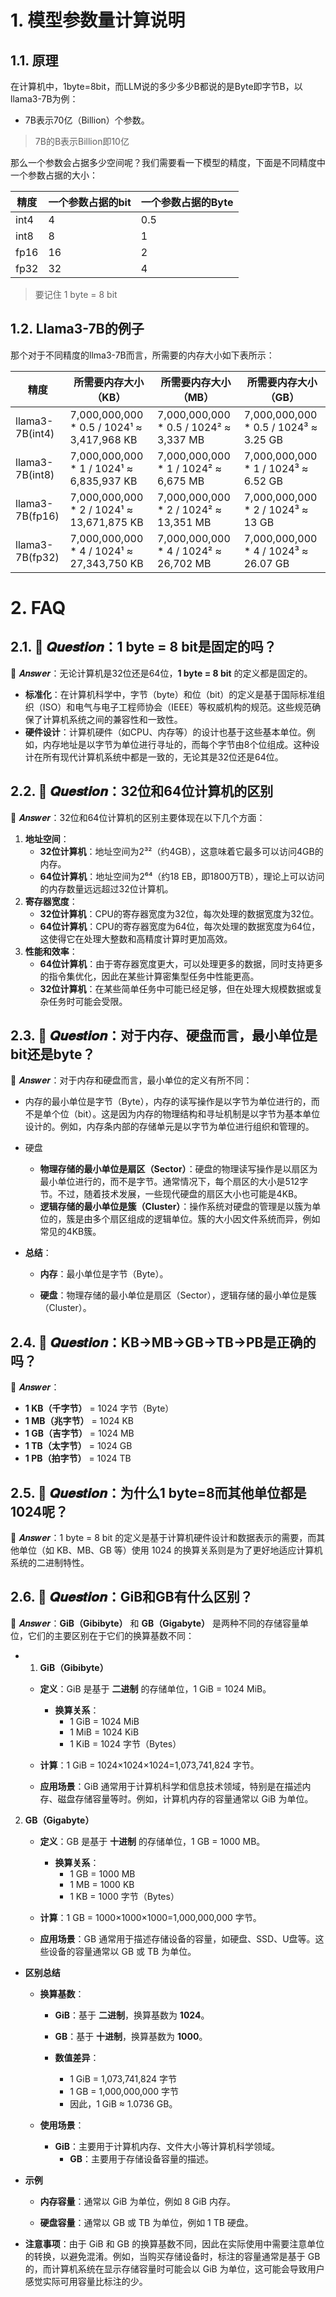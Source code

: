# 1. 模型参数量计算说明

## 1.1. 原理

在计算机中，1byte=8bit，而LLM说的多少多少B都说的是Byte即字节B，以llama3-7B为例：

- 7B表示70亿（Billion）个参数。

> 7B的B表示Billion即10亿

那么一个参数会占据多少空间呢？我们需要看一下模型的精度，下面是不同精度中一个参数占据的大小：

| 精度 | 一个参数占据的bit | 一个参数占据的Byte |
| ---- | ----------------- | ------------------ |
| int4 | 4                 | 0.5                |
| int8 | 8                 | 1                  |
| fp16 | 16                | 2                  |
| fp32 | 32                | 4                  |

> 要记住 1 byte = 8 bit

## 1.2. Llama3-7B的例子

那个对于不同精度的llma3-7B而言，所需要的内存大小如下表所示：

| 精度            | 所需要内存大小（KB）                       | 所需要内存大小（MB）                   | 所需要内存大小（GB）                  |
| --------------- | ------------------------------------------ | -------------------------------------- | ------------------------------------- |
| llama3-7B(int4) | 7,000,000,000 * 0.5 / 1024¹ ≈ 3,417,968 KB | 7,000,000,000 * 0.5 / 1024² ≈ 3,337 MB | 7,000,000,000 * 0.5 / 1024³ ≈ 3.25 GB |
| llama3-7B(int8) | 7,000,000,000 * 1 / 1024¹ ≈ 6,835,937 KB   | 7,000,000,000 * 1  / 1024² ≈ 6,675 MB  | 7,000,000,000 * 1 / 1024³ ≈ 6.52 GB   |
| llama3-7B(fp16) | 7,000,000,000 * 2 / 1024¹ ≈ 13,671,875 KB  | 7,000,000,000 * 2 / 1024² ≈ 13,351 MB  | 7,000,000,000 * 2 / 1024³ ≈ 13 GB     |
| llama3-7B(fp32) | 7,000,000,000 * 4 / 1024¹ ≈ 27,343,750 KB  | 7,000,000,000 * 4 / 1024² ≈ 26,702 MB  | 7,000,000,000 * 4 / 1024³ ≈ 26.07 GB  |

# 2. FAQ

## 2.1. 🤔 𝑸𝒖𝒆𝒔𝒕𝒊𝒐𝒏：1 byte = 8 bit是固定的吗？

🥳 𝑨𝒏𝒔𝒘𝒆𝒓：无论计算机是32位还是64位，**1 byte = 8 bit** 的定义都是固定的。

- **标准化**：在计算机科学中，字节（byte）和位（bit）的定义是基于国际标准组织（ISO）和电气与电子工程师协会（IEEE）等权威机构的规范。这些规范确保了计算机系统之间的兼容性和一致性。
- **硬件设计**：计算机硬件（如CPU、内存等）的设计也基于这些基本单位。例如，内存地址是以字节为单位进行寻址的，而每个字节由8个位组成。这种设计在所有现代计算机系统中都是一致的，无论其是32位还是64位。

## 2.2. 🤔 𝑸𝒖𝒆𝒔𝒕𝒊𝒐𝒏：32位和64位计算机的区别

🥳 𝑨𝒏𝒔𝒘𝒆𝒓：32位和64位计算机的区别主要体现在以下几个方面：

1. **地址空间**：
	- **32位计算机**：地址空间为2³²（约4GB），这意味着它最多可以访问4GB的内存。
	- **64位计算机**：地址空间为2⁶⁴（约18 EB，即1800万TB），理论上可以访问的内存数量远远超过32位计算机。
2. **寄存器宽度**：
	- **32位计算机**：CPU的寄存器宽度为32位，每次处理的数据宽度为32位。
	- **64位计算机**：CPU的寄存器宽度为64位，每次处理的数据宽度为64位，这使得它在处理大整数和高精度计算时更加高效。
3. **性能和效率**：
	- **64位计算机**：由于寄存器宽度更大，可以处理更多的数据，同时支持更多的指令集优化，因此在某些计算密集型任务中性能更高。
	- **32位计算机**：在某些简单任务中可能已经足够，但在处理大规模数据或复杂任务时可能会受限。

## 2.3. 🤔 𝑸𝒖𝒆𝒔𝒕𝒊𝒐𝒏：对于内存、硬盘而言，最小单位是bit还是byte？

🥳 𝑨𝒏𝒔𝒘𝒆𝒓：对于内存和硬盘而言，最小单位的定义有所不同：

- 内存的最小单位是字节（Byte），内存的读写操作是以字节为单位进行的，而不是单个位（bit）。这是因为内存的物理结构和寻址机制是以字节为基本单位设计的。例如，内存条内部的存储单元是以字节为单位进行组织和管理的。

- 硬盘
	- **物理存储的最小单位是扇区（Sector）**：硬盘的物理读写操作是以扇区为最小单位进行的，而不是字节。通常情况下，每个扇区的大小是512字节。不过，随着技术发展，一些现代硬盘的扇区大小也可能是4KB。
	- **逻辑存储的最小单位是簇（Cluster）**：操作系统对硬盘的管理是以簇为单位的，簇是由多个扇区组成的逻辑单位。簇的大小因文件系统而异，例如常见的4KB簇。

- **总结**：

	- **内存**：最小单位是字节（Byte）。

	- **硬盘**：物理存储的最小单位是扇区（Sector），逻辑存储的最小单位是簇（Cluster）。

## 2.4. 🤔 𝑸𝒖𝒆𝒔𝒕𝒊𝒐𝒏：KB→MB→GB→TB→PB是正确的吗？

🥳 𝑨𝒏𝒔𝒘𝒆𝒓：

- **1 KB（千字节）** = 1024 字节（Byte）
- **1 MB（兆字节）** = 1024 KB
- **1 GB（吉字节）** = 1024 MB
- **1 TB（太字节）** = 1024 GB
- **1 PB（拍字节）** = 1024 TB

## 2.5. 🤔 𝑸𝒖𝒆𝒔𝒕𝒊𝒐𝒏：为什么1 byte=8而其他单位都是1024呢？

🥳 𝑨𝒏𝒔𝒘𝒆𝒓：1 byte = 8 bit 的定义是基于计算机硬件设计和数据表示的需要，而其他单位（如 KB、MB、GB 等）使用 1024 的换算关系则是为了更好地适应计算机系统的二进制特性。

## 2.6. 🤔 𝑸𝒖𝒆𝒔𝒕𝒊𝒐𝒏：GiB和GB有什么区别？

🥳 𝑨𝒏𝒔𝒘𝒆𝒓：**GiB（Gibibyte）** 和 **GB（Gigabyte）** 是两种不同的存储容量单位，它们的主要区别在于它们的换算基数不同：

- 1. **GiB（Gibibyte）**

	- **定义**：GiB 是基于 **二进制** 的存储单位，1 GiB = 1024 MiB。
		- **换算关系**：
			- 1 GiB = 1024 MiB
			- 1 MiB = 1024 KiB
			- 1 KiB = 1024 字节（Bytes）

	- **计算**：1 GiB = 1024×1024×1024=1,073,741,824 字节。

	- **应用场景**：GiB 通常用于计算机科学和信息技术领域，特别是在描述内存、磁盘存储容量等时。例如，计算机内存的容量通常以 GiB 为单位。

2. **GB（Gigabyte）**

	- **定义**：GB 是基于 **十进制** 的存储单位，1 GB = 1000 MB。
		- **换算关系**：
			- 1 GB = 1000 MB
			- 1 MB = 1000 KB
			- 1 KB = 1000 字节（Bytes）

	- **计算**：1 GB = 1000×1000×1000=1,000,000,000 字节。

	- **应用场景**：GB 通常用于描述存储设备的容量，如硬盘、SSD、U盘等。这些设备的容量通常以 GB 或 TB 为单位。

- **区别总结**

	- **换算基数**：

		- **GiB**：基于 **二进制**，换算基数为 **1024**。
		- **GB**：基于 **十进制**，换算基数为 **1000**。

		- **数值差异**：
			- 1 GiB = 1,073,741,824 字节
			- 1 GB = 1,000,000,000 字节
			- 因此，1 GiB ≈ 1.0736 GB。

	- **使用场景**：
		- **GiB**：主要用于计算机内存、文件大小等计算机科学领域。
			- **GB**：主要用于存储设备容量的描述。

- **示例**

	- **内存容量**：通常以 GiB 为单位，例如 8 GiB 内存。

	- **硬盘容量**：通常以 GB 或 TB 为单位，例如 1 TB 硬盘。

- **注意事项**：由于 GiB 和 GB 的换算基数不同，因此在实际使用中需要注意单位的转换，以避免混淆。例如，当购买存储设备时，标注的容量通常是基于 GB 的，而计算机系统在显示存储容量时可能会以 GiB 为单位，这可能会导致用户感觉实际可用容量比标注的少。
